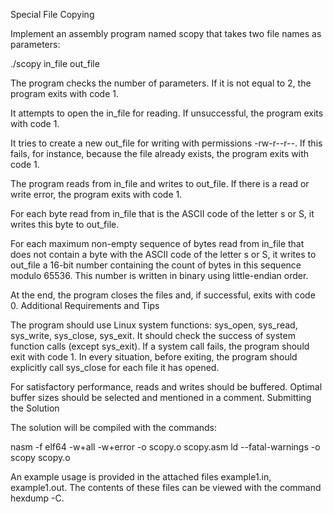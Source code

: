 Special File Copying

Implement an assembly program named scopy that takes two file names as parameters:

./scopy in_file out_file

The program checks the number of parameters.
 If it is not equal to 2, the program exits with code 1.

It attempts to open the in_file for reading. 
If unsuccessful, the program exits with code 1.

It tries to create a new out_file for writing with permissions -rw-r--r--. 
If this fails, for instance, because the file already exists, the program exits with code 1.

The program reads from in_file and writes to out_file. 
If there is a read or write error, the program exits with code 1.

For each byte read from in_file that is the ASCII code of the letter s or S, it writes this byte to out_file.

For each maximum non-empty sequence of bytes read from in_file that does not contain a byte with the ASCII code of the letter s or S, it writes to out_file a 16-bit number containing the count of bytes in this sequence modulo 65536. 
This number is written in binary using little-endian order.

At the end, the program closes the files and, if successful, exits with code 0.
Additional Requirements and Tips

The program should use Linux system functions: sys_open, sys_read, sys_write, sys_close, sys_exit. It should check the success of system function calls (except sys_exit). If a system call fails, the program should exit with code 1. In every situation, before exiting, the program should explicitly call sys_close for each file it has opened.

For satisfactory performance, reads and writes should be buffered. 
Optimal buffer sizes should be selected and mentioned in a comment.
Submitting the Solution

The solution will be compiled with the commands:

nasm -f elf64 -w+all -w+error -o scopy.o scopy.asm ld --fatal-warnings -o scopy scopy.o

An example usage is provided in the attached files example1.in, example1.out. 
The contents of these files can be viewed with the command hexdump -C.